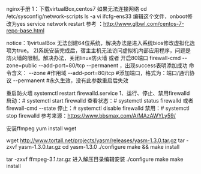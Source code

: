 nginx手册
1：下载virtualBox,centos7 
如果无法连接网络
cd /etc/sysconfig/network-scripts
ls -a
vi ifcfg-ens33 编辑这个文件，onboot修改为yes
service network restart
参考 ：http://www.glbwl.com/centos-7-repo-base.html


notice：1)virtualBox 无法创建64位系统，解决办法是进入系统bios修改虚拟化选项为true。
        2)系统安装完成后，宿主主机无法访问虚拟机内部应用程序，问题是防火墙的限制。解决办法，关闭linux防火墙 或者 开启80端口
firewall-cmd --zone=public --add-port=80/tcp --permanent ，出现success表明添加成功
命令含义：
--zone #作用域
--add-port=80/tcp  #添加端口，格式为：端口/通讯协议
--permanent   #永久生效，没有此参数重启后失效

重启防火墙
systemctl restart firewalld.service
1、运行、停止、禁用firewalld
启动：# systemctl start  firewalld
查看状态：# systemctl status firewalld 或者 firewall-cmd --state
停止：# systemctl disable firewalld
禁用：# systemctl stop firewalld
参考来源：https://www.bbsmax.com/A/MAzAWYLy59/

安装ffmpeg
yum install wget



wget http://www.tortall.net/projects/yasm/releases/yasm-1.3.0.tar.gz
tar -zxvf yasm-1.3.0.tar.gz
cd yasm-1.3.0
./configure
make && make install

tar -zxvf ffmpeg-3.1.tar.gz
进入解压目录编辑安装
./configure
make
make install

